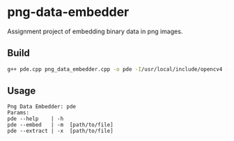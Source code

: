 # png-data-embedder
Assignment project of embedding binary data in png images.
## Build
```bash
g++ pde.cpp png_data_embedder.cpp -o pde -I/usr/local/include/opencv4 -L/usr/local/lib -lopencv_core -lopencv_imgcodecs -lopencv_imgproc
```
## Usage
```plaintext
Png Data Embedder: pde
Params:
pde --help    | -h
pde --embed   | -m  [path/to/file]
pde --extract | -x  [path/to/file]
```